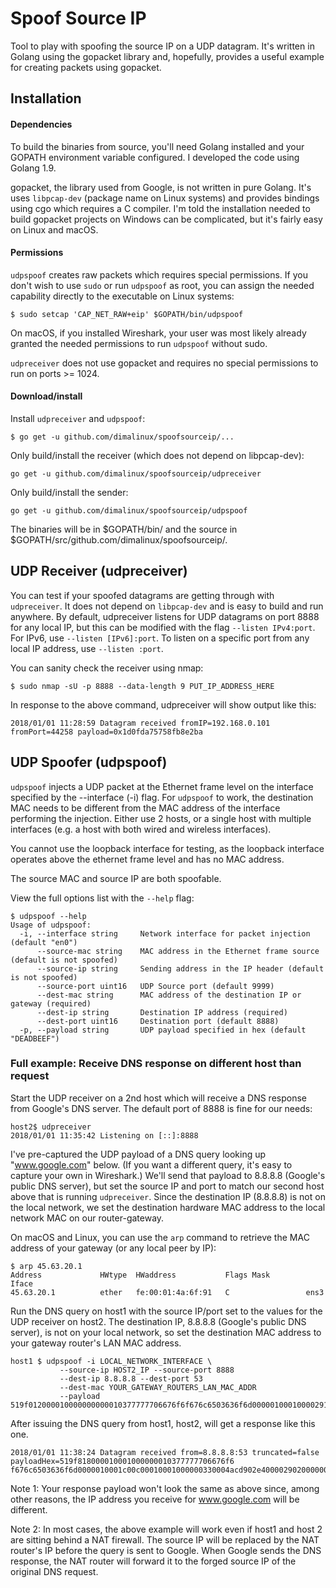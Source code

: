# Spoof Source IP

Tool to play with spoofing the source IP on a UDP datagram.  It's written
in Golang using the gopacket library and, hopefully, provides a useful
example for creating packets using gopacket.

## Installation

#### Dependencies
To build the binaries from source, you'll need Golang installed and your
GOPATH environment variable configured.  I developed the code using
Golang 1.9.

gopacket, the library used from Google, is not written in pure
Golang.  It's uses `libpcap-dev` (package name on Linux systems) and
provides bindings using cgo which requires a C compiler.  I'm told the
installation needed to build gopacket projects on Windows can be
complicated, but it's fairly easy on Linux and macOS.

#### Permissions
`udpspoof` creates raw packets which requires special permissions. If
you don't wish to use `sudo` or run `udpspoof` as root, you can
assign the needed capability directly to the executable on Linux
systems:
```
$ sudo setcap 'CAP_NET_RAW+eip' $GOPATH/bin/udpspoof
```
On macOS, if you installed Wireshark, your user was most likely already
granted the needed permissions to run `udpspoof` without sudo.

`udpreceiver` does not use gopacket and requires no special permissions
to run on ports >= 1024.

#### Download/install
Install `udpreceiver` and `udpspoof`:
```
$ go get -u github.com/dimalinux/spoofsourceip/...
```
Only build/install the receiver (which does not depend on libpcap-dev):
```
go get -u github.com/dimalinux/spoofsourceip/udpreceiver
```
Only build/install the sender:
```
go get -u github.com/dimalinux/spoofsourceip/udpspoof
```

The binaries will be in $GOPATH/bin/ and the source in
$GOPATH/src/github.com/dimalinux/spoofsourceip/.


## UDP Receiver (udpreceiver)
You can test if your spoofed datagrams are getting through with
`udpreceiver`.  It does not depend on `libpcap-dev` and is easy to build
and run anywhere.  By default, udpreceiver listens for UDP datagrams on
port 8888 for any local IP, but this can be modified with the flag
`--listen IPv4:port`.  For IPv6, use `--listen [IPv6]:port`.  To listen
on a specific port from any local IP address, use `--listen :port`.

You can sanity check the receiver using nmap:
```
$ sudo nmap -sU -p 8888 --data-length 9 PUT_IP_ADDRESS_HERE
```
In response to the above command, udpreceiver will show output like this:
```
2018/01/01 11:28:59 Datagram received fromIP=192.168.0.101 fromPort=44258 payload=0x1d0fda75758fb8e2ba
```

## UDP Spoofer (udpspoof)

`udpspoof` injects a UDP packet at the Ethernet frame level on the interface
specified by the --interface (-i) flag.  For `udpspoof` to work, the
destination MAC needs to be different from the MAC address of the interface
performing the injection.  Either use 2 hosts, or a single host with
multiple interfaces (e.g. a host with both wired and wireless interfaces).

You cannot use the loopback interface for testing, as the loopback
interface operates above the ethernet frame level and has no MAC address.

The source MAC and source IP are both spoofable.

View the full options list with the `--help` flag:
```
$ udpspoof --help
Usage of udpspoof:
  -i, --interface string     Network interface for packet injection (default "en0")
      --source-mac string    MAC address in the Ethernet frame source (default is not spoofed)
      --source-ip string     Sending address in the IP header (default is not spoofed)
      --source-port uint16   UDP Source port (default 9999)
      --dest-mac string      MAC address of the destination IP or gateway (required)
      --dest-ip string       Destination IP address (required)
      --dest-port uint16     Destination port (default 8888)
  -p, --payload string       UDP payload specified in hex (default "DEADBEEF")
```

### Full example: Receive DNS response on different host than request

Start the UDP receiver on a 2nd host which will receive a DNS
response from Google's DNS server.  The default port of 8888 is fine
for our needs:
```
host2$ udpreceiver
2018/01/01 11:35:42 Listening on [::]:8888
```

I've pre-captured the UDP payload of a DNS query looking up
"www.google.com" below.  (If you want a different query, it's easy
to capture your own in Wireshark.)  We'll send that payload to 8.8.8.8
(Google's public DNS server), but set the source IP and port to match
our second host above that is running `udpreceiver`.  Since the
destination IP (8.8.8.8) is not on the local network, we set the
destination hardware MAC address to the local network MAC on our
router-gateway.

On macOS and Linux, you can use the `arp` command to retrieve the MAC
address of your gateway (or any local peer by IP):
```
$ arp 45.63.20.1
Address             HWtype  HWaddress           Flags Mask        Iface
45.63.20.1          ether   fe:00:01:4a:6f:91   C                 ens3
```

Run the DNS query on host1 with the source IP/port set to the values for
the UDP receiver on host2.  The destination IP, 8.8.8.8 (Google's public
DNS server), is not on your local network, so set the destination MAC
address to your gateway router's LAN MAC address.

```
host1 $ udpspoof -i LOCAL_NETWORK_INTERFACE \
           --source-ip HOST2_IP --source-port 8888
           --dest-ip 8.8.8.8 --dest-port 53
           --dest-mac YOUR_GATEWAY_ROUTERS_LAN_MAC_ADDR
           --payload 519f012000010000000000010377777706676f6f676c6503636f6d00000100010000291000000000000000
```

After issuing the DNS query from host1, host2, will get a response like this
one.
```
2018/01/01 11:38:24 Datagram received from=8.8.8.8:53 truncated=false payloadHex=519f818000010001000000010377777706676f6
f676c6503636f6d0000010001c00c00010001000000330004acd902e40000290200000000000000
```
Note 1: Your response payload won't look the same as above since, among
other reasons, the IP address you receive for www.google.com will be
different.

Note 2: In most cases, the above example will work even if host1 and
host 2 are sitting behind a NAT firewall.  The source IP will be
replaced by the NAT router's IP before the query is sent to Google.
When Google sends the DNS response, the NAT router will forward it to
the forged source IP of the original DNS request.
